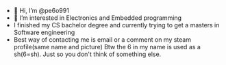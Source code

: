 - 👋 Hi, I’m @pe6o991
- 👀 I’m interested in Electronics and Embedded programming
- I finished my CS bachelor degree and currently trying to get a masters in Software engineering
- Best way of contacting me is email or a comment on my steam profile(same name and picture)
Btw the 6 in my name is used as a sh(6=sh). Just so you don't think of something else.
<!---
pe6o991/pe6o991 is a ✨ special ✨ repository because its `README.md` (this file) appears on your GitHub profile.
You can click the Preview link to take a look at your changes.
--->
